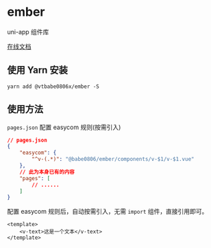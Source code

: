 # ember

uni-app 组件库

[在线文档](http://front-end.pages.cloudhw.cn:8000/ember)

## 使用 Yarn 安装

```shell
yarn add @vtbabe0806x/ember -S
```

## 使用方法

`pages.json` 配置 easycom 规则(按需引入)

```json
// pages.json
{
    "easycom": {
        "^v-(.*)": "@babe0806/ember/components/v-$1/v-$1.vue"
    },
    // 此为本身已有的内容
    "pages": [
        // ......
    ]
}
```

配置 easycom 规则后，自动按需引入，无需 `import` 组件，直接引用即可。

```vue
<template>
    <v-text>这是一个文本</v-text>
</template>
```

